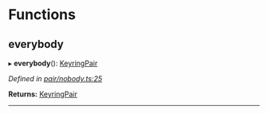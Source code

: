

# Functions

<a id="everybody"></a>

##  everybody

▸ **everybody**(): [KeyringPair](_types_.md#keyringpair)

*Defined in [pair/nobody.ts:25](https://github.com/polkadot-js/common/blob/294c255/packages/keyring/src/pair/nobody.ts#L25)*

**Returns:** [KeyringPair](_types_.md#keyringpair)

___

